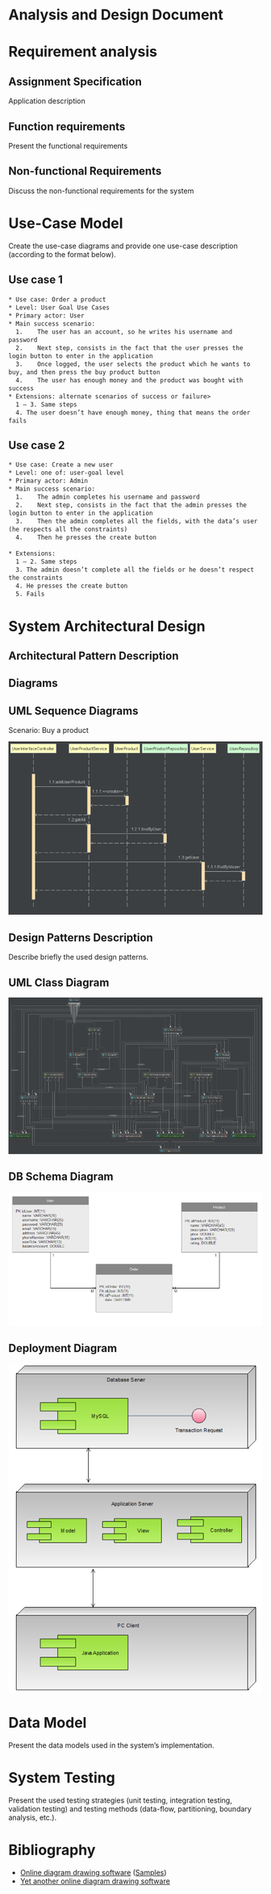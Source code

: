 # Analysis and Design Document

# Requirement analysis

## Assignment Specification
Application description

## Function requirements
Present the functional requirements

## Non-functional Requirements
Discuss the non-functional requirements for the system

# Use-Case Model
Create the use-case diagrams and provide one use-case description (according to the format below).

## Use case 1

    * Use case: Order a product
    * Level: User Goal Use Cases
    * Primary actor: User
    * Main success scenario:
      1.	The user has an account, so he writes his username and password 
      2.	Next step, consists in the fact that the user presses the login button to enter in the application
      3.	Once logged, the user selects the product which he wants to buy, and then press the buy product button
      4.	The user has enough money and the product was bought with success
    * Extensions: alternate scenarios of success or failure>
      1 – 3. Same steps
      4. The user doesn’t have enough money, thing that means the order fails

## Use case 2

    * Use case: Create a new user
    * Level: one of: user-goal level
    * Primary actor: Admin
    * Main success scenario:
      1.	The admin completes his username and password 
      2.	Next step, consists in the fact that the admin presses the login button to enter in the application
      3.	Then the admin completes all the fields, with the data’s user (he respects all the constraints)
      4.	Then he presses the create button

    * Extensions:
      1 – 2. Same steps
      3. The admin doesn’t complete all the fields or he doesn’t respect the constraints 
      4. He presses the create button
      5. Fails



# System Architectural Design

## Architectural Pattern Description
   
## Diagrams

## UML Sequence Diagrams
Scenario: Buy a product

![sequenceDiagram](sequenceDiagramA2.PNG)

## Design Patterns Description
Describe briefly the used design patterns.

## UML Class Diagram

![UMLClassDiagram](UMLClassDiagramA2.PNG)

## DB Schema Diagram

![DBDiagram](DB_DiagramA2.PNG)

## Deployment Diagram

![DBDiagram](DeploymentDiagram.PNG)


# Data Model
Present the data models used in the system’s implementation.

# System Testing
Present the used testing strategies (unit testing, integration testing, validation testing) and testing methods (data-flow, partitioning, boundary analysis, etc.).

# Bibliography
- [Online diagram drawing software](https://yuml.me/) ([Samples](https://yuml.me/diagram/scruffy/class/samples))
- [Yet another online diagram drawing software](https://www.draw.io)
